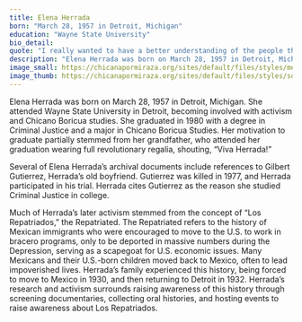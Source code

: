```yaml
---
title: Elena Herrada
born: "March 28, 1957 in Detroit, Michigan"
education: "Wayne State University"
bio_detail: 
quote: "I really wanted to have a better understanding of the people that I had grown up around and the systems that I had seen oppress people."
description: "Elena Herrada was born on March 28, 1957 in Detroit, Michigan. She attended Wayne State University in Detroit, becoming involved with activism and Chicano Boricua studies. She graduated in 1980 with a degree in Criminal Justice and a major in Chicano Boricua Studies. Her motivation to graduate partially stemmed from her grandfather, who attended her graduation wearing full revolutionary regalia, shouting, “Viva Herrada!”"
image_small: https://chicanapormiraza.org/sites/default/files/styles/medium/public/elenaprofile.jpg
image_thumb: https://chicanapormiraza.org/sites/default/files/styles/square_thumbnail/public/elenaprofile.jpg
--- 
```


Elena Herrada was born on March 28, 1957 in Detroit, Michigan. She attended Wayne State University in Detroit, becoming involved with activism and Chicano Boricua studies. She graduated in 1980 with a degree in Criminal Justice and a major in Chicano Boricua Studies. Her motivation to graduate partially stemmed from her grandfather, who attended her graduation wearing full revolutionary regalia, shouting, “Viva Herrada!”

Several of Elena Herrada’s archival documents include references to Gilbert Gutierrez, Herrada’s old boyfriend. Gutierrez was killed in 1977, and Herrada participated in his trial. Herrada cites Gutierrez as the reason she studied Criminal Justice in college.

Much of Herrada’s later activism stemmed from the concept of “Los Repatriados,” the Repatriated. The Repatriated refers to the history of Mexican immigrants who were encouraged to move to the U.S. to work in bracero programs, only to be deported in massive numbers during the Depression, serving as a scapegoat for U.S. economic issues. Many Mexicans and their U.S.-born children moved back to Mexico, often to lead impoverished lives. Herrada’s family experienced this history, being forced to move to Mexico in 1930, and then returning to Detroit in 1932. Herrada’s research and activism surrounds raising awareness of this history through screening documentaries, collecting oral histories, and hosting events to raise awareness about Los Repatriados.
